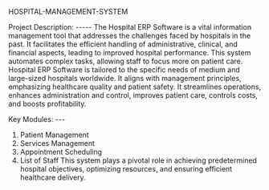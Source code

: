HOSPITAL-MANAGEMENT-SYSTEM

Project Description: -----
The Hospital ERP Software is a vital information management tool that addresses the challenges faced by hospitals in the past.
It facilitates the efficient handling of administrative, clinical, and financial aspects, leading to improved hospital performance.
This system automates complex tasks, allowing staff to focus more on patient care. 
Hospital ERP Software is tailored to the specific needs of medium and large-sized hospitals worldwide.
It aligns with management principles, emphasizing healthcare quality and patient safety. 
It streamlines operations, enhances administration and control, improves patient care, controls costs, and boosts profitability. 



Key Modules: ---
1.	Patient Management 
2.	Services Management 
3.	Appointment Scheduling 
4.	List of Staff 
This system plays a pivotal role in achieving predetermined hospital objectives, optimizing resources, and ensuring efficient healthcare delivery. 
 





